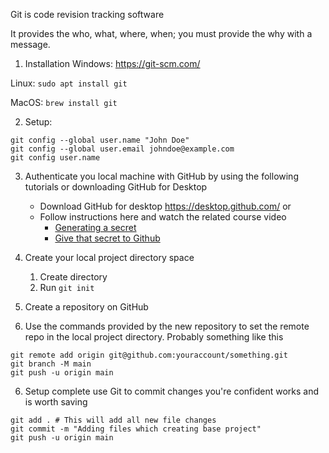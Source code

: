 Git is code revision tracking software

It provides the who, what, where, when; you must provide the why with a message.

1. Installation
Windows:
https://git-scm.com/ 

Linux:
`sudo apt install git`

MacOS:
`brew install git`

2. Setup:
```
git config --global user.name "John Doe" 
git config --global user.email johndoe@example.com 
git config user.name 
```

3. Authenticate you local machine with GitHub by using the following tutorials or downloading GitHub for Desktop

    - Download GitHub for desktop https://desktop.github.com/
    or
    - Follow instructions here and watch the related course video
        - [Generating a secret](https://docs.github.com/en/github/authenticating-to-github/connecting-to-github-with-ssh/generating-a-new-ssh-key-and-adding-it-to-the-ssh-agent)
        - [Give that secret to Github](https://docs.github.com/en/github/authenticating-to-github/connecting-to-github-with-ssh/adding-a-new-ssh-key-to-your-github-account)

3. Create your local project directory space
    1. Create directory
    2. Run `git init`

4. Create a repository on GitHub

5. Use the commands provided by the new repository to set the remote repo in the local project directory.
Probably something like this
```
git remote add origin git@github.com:youraccount/something.git
git branch -M main
git push -u origin main
```

6. Setup complete use Git to commit changes you're confident works and is worth saving
```
git add . # This will add all new file changes
git commit -m "Adding files which creating base project"
git push -u origin main
```
